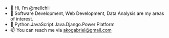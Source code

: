 - 👋 Hi, I’m @mellchii
- 👀 Software Development, Web Development, Data Analysis are my areas of interest.
- 🌱 Python.JavaScript.Java.Django.Power Platform
- 📫 You can reach me via akogabriel@gmail.com

<!---
mellchii/mellchii is a ✨ special ✨ repository because its `README.md` (this file) appears on your GitHub profile.
You can click the Preview link to take a look at your changes.
--->
